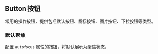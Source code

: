 <div class="demo-header">
<p class="overviewicon">
  <span class="wapi-form-button"/>
</p>

## Button 按钮

<nova-uxlink widget-name="Button"></nova-uxlink>

常用的操作按钮，提供包括默认按钮、图标按钮、图片按钮、下拉按钮等类型。
</div>

### 默认聚焦

配置 `autofocus` 属性的按钮，将默认展示为聚焦状态。

<nova-demo-view link="button/autofocus"></nova-demo-view>

<br>
